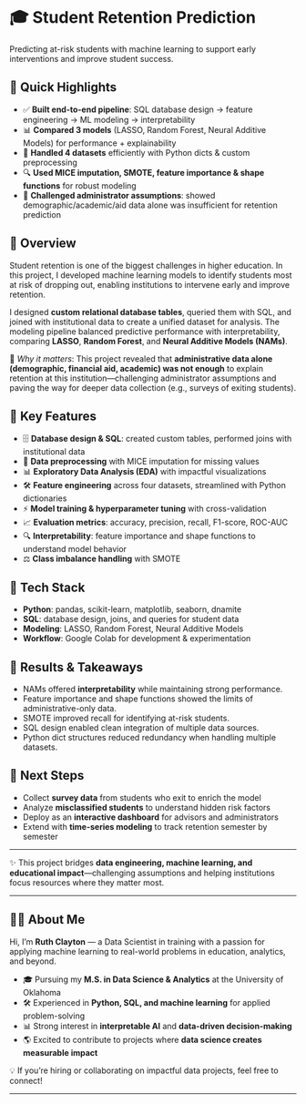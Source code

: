 # 🎓 Student Retention Prediction  
Predicting at-risk students with machine learning to support early interventions and improve student success.  

## 🌟 Quick Highlights  
- ✅ **Built end-to-end pipeline**: SQL database design → feature engineering → ML modeling → interpretability  
- 📊 **Compared 3 models** (LASSO, Random Forest, Neural Additive Models) for performance + explainability  
- 🧩 **Handled 4 datasets** efficiently with Python dicts & custom preprocessing  
- 🔍 **Used MICE imputation, SMOTE, feature importance & shape functions** for robust modeling  
- 🎯 **Challenged administrator assumptions**: showed demographic/academic/aid data alone was insufficient for retention prediction  

## 🚀 Overview  
Student retention is one of the biggest challenges in higher education. In this project, I developed machine learning models to identify students most at risk of dropping out, enabling institutions to intervene early and improve retention.  

I designed **custom relational database tables**, queried them with SQL, and joined with institutional data to create a unified dataset for analysis. The modeling pipeline balanced predictive performance with interpretability, comparing **LASSO**, **Random Forest**, and **Neural Additive Models (NAMs)**.  

📌 *Why it matters*: This project revealed that **administrative data alone (demographic, financial aid, academic) was not enough** to explain retention at this institution—challenging administrator assumptions and paving the way for deeper data collection (e.g., surveys of exiting students).  

## 🔑 Key Features  
- 🗄️ **Database design & SQL**: created custom tables, performed joins with institutional data  
- 🧹 **Data preprocessing** with MICE imputation for missing values  
- 📊 **Exploratory Data Analysis (EDA)** with impactful visualizations  
- 🛠️ **Feature engineering** across four datasets, streamlined with Python dictionaries  
- ⚡ **Model training & hyperparameter tuning** with cross-validation  
- 📈 **Evaluation metrics**: accuracy, precision, recall, F1-score, ROC-AUC  
- 🔍 **Interpretability**: feature importance and shape functions to understand model behavior  
- ⚖️ **Class imbalance handling** with SMOTE  

## 🧰 Tech Stack  
- **Python**: pandas, scikit-learn, matplotlib, seaborn, dnamite  
- **SQL**: database design, joins, and queries for student data  
- **Modeling**: LASSO, Random Forest, Neural Additive Models  
- **Workflow**: Google Colab for development & experimentation  

## 📌 Results & Takeaways  
- NAMs offered **interpretability** while maintaining strong performance.  
- Feature importance and shape functions showed the limits of administrative-only data.  
- SMOTE improved recall for identifying at-risk students.  
- SQL design enabled clean integration of multiple data sources.  
- Python dict structures reduced redundancy when handling multiple datasets.  


## 🎯 Next Steps  
- Collect **survey data** from students who exit to enrich the model  
- Analyze **misclassified students** to understand hidden risk factors  
- Deploy as an **interactive dashboard** for advisors and administrators  
- Extend with **time-series modeling** to track retention semester by semester  

---

✨ This project bridges **data engineering, machine learning, and educational impact**—challenging assumptions and helping institutions focus resources where they matter most.  

---

## 👩‍💻 About Me  
Hi, I’m **Ruth Clayton** — a Data Scientist in training with a passion for applying machine learning to real-world problems in education, analytics, and beyond.  

- 🎓 Pursuing my **M.S. in Data Science & Analytics** at the University of Oklahoma  
- 🛠️ Experienced in **Python, SQL, and machine learning** for applied problem-solving  
- 📊 Strong interest in **interpretable AI** and **data-driven decision-making**  
- 🌎 Excited to contribute to projects where **data science creates measurable impact**  

💡 If you’re hiring or collaborating on impactful data projects, feel free to connect!  

---

